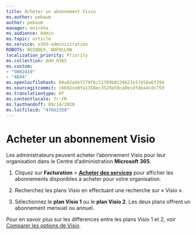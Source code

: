 ```yaml
---
title: Acheter un abonnement Visio
ms.author: pebaum
author: pebaum
manager: mnirkhe
ms.audience: Admin
ms.topic: article
ms.service: o365-administration
ROBOTS: NOINDEX, NOFOLLOW
localization_priority: Priority
ms.collection: Adm_O365
ms.custom:
- "9002419"
- "4694"
ms.openlocfilehash: 04a82adef279f6c11789b8139621e1f456a6f394
ms.sourcegitcommit: c6692ce0fa1358ec3529e59ca0ecdfdea4cdc759
ms.translationtype: HT
ms.contentlocale: fr-FR
ms.lasthandoff: 09/14/2020
ms.locfileid: "47662350"
---
```

# <a name="purchase-visio-subscription"></a>Acheter un abonnement Visio

Les administrateurs peuvent acheter l’abonnement Visio pour leur organisation dans le Centre d’administration **Microsoft 365**.

1. Cliquez sur **Facturation** > **[Acheter des services](https://go.microsoft.com/fwlink/p/?linkid=868433)** pour afficher les abonnements disponibles à acheter pour votre organisation.

2. Recherchez les plans Visio en effectuant une recherche sur « Visio ».

3. Sélectionnez le **plan Visio 1** ou le **plan Visio 2**. Les deux plans offrent un abonnement mensuel ou annuel.

Pour en savoir plus sur les différences entre les plans Visio 1 et 2, voir [Comparer les options de Visio](https://products.office.com/Visio/microsoft-visio-plans-and-pricing-compare-visio-options).
